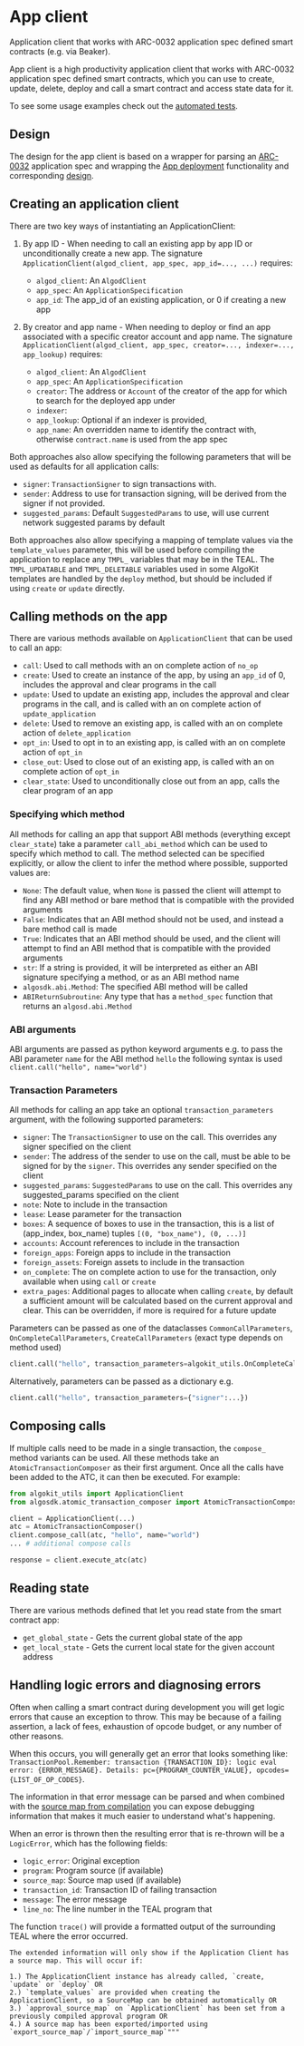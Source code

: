 # App client

Application client that works with ARC-0032 application spec defined smart contracts (e.g. via Beaker).

App client is a high productivity application client that works with ARC-0032 application spec defined smart contracts, which you can use to create, update, delete, deploy and call a smart contract and access state data for it.

To see some usage examples check out the [automated tests](https://github.com/algorandfoundation/algokit-utils-py/blob/main/tests/test_app_client_call.py).

## Design

The design for the app client is based on a wrapper for parsing an [ARC-0032](https://github.com/algorandfoundation/ARCs/pull/150) application spec and wrapping the [App deployment](./app-deploy.md) functionality and corresponding [design](./app-deploy.md#design).

## Creating an application client

There are two key ways of instantiating an ApplicationClient:

1. By app ID - When needing to call an existing app by app ID or unconditionally create a new app.
The signature `ApplicationClient(algod_client, app_spec, app_id=..., ...)` requires:
   * `algod_client`: An `AlgodClient`
   * `app_spec`: An `ApplicationSpecification`
   * `app_id`: The app_id of an existing application, or 0 if creating a new app

2. By creator and app name - When needing to deploy or find an app associated with a specific creator account and app name.
The signature `ApplicationClient(algod_client, app_spec, creator=..., indexer=..., app_lookup)` requires:
   * `algod_client`: An `AlgodClient`
   * `app_spec`: An `ApplicationSpecification`
   * `creator`: The address or `Account` of the creator of the app for which to search for the deployed app under
   * `indexer`:
   * `app_lookup`: Optional if an indexer is provided,
   * `app_name`: An overridden name to identify the contract with, otherwise `contract.name` is used from the app spec

Both approaches also allow specifying the following parameters that will be used as defaults for all application calls:
* `signer`: `TransactionSigner` to sign transactions with.
* `sender`: Address to use for transaction signing, will be derived from the signer if not provided.
* `suggested_params`: Default `SuggestedParams` to use, will use current network suggested params by default
 
Both approaches also allow specifying a mapping of template values via the `template_values` parameter, this will be used before compiling the application to replace any 
`TMPL_` variables that may be in the TEAL. The `TMPL_UPDATABLE` and `TMPL_DELETABLE` variables used in some AlgoKit templates are handled by the `deploy` method, but should be included if 
using `create` or `update` directly.

## Calling methods on the app

There are various methods available on `ApplicationClient` that can be used to call an app:  

* `call`: Used to call methods with an on complete action of `no_op`
* `create`: Used to create an instance of the app, by using an `app_id` of 0, includes the approval and clear programs in the call
* `update`: Used to update an existing app, includes the approval and clear programs in the call, and is called with an on complete action of `update_application`
* `delete`: Used to remove an existing app, is called with an on complete action of `delete_application`
* `opt_in`: Used to opt in to an existing app, is called with an on complete action of `opt_in`
* `close_out`: Used to close out of an existing app, is called with an on complete action of `opt_in`
* `clear_state`: Used to unconditionally close out from an app, calls the clear program of an app

### Specifying which method

All methods for calling an app that support ABI methods (everything except `clear_state`) take a parameter `call_abi_method` which can be used to specify which method to call. 
The method selected can be specified explicitly, or allow the client to infer the method where possible, supported values are:

* `None`: The default value, when `None` is passed the client will attempt to find any ABI method or bare method that is compatible with the provided arguments
* `False`: Indicates that an ABI method should not be used, and instead a bare method call is made
* `True`: Indicates that an ABI method should be used, and the client will attempt to find an ABI method that is compatible with the provided arguments
* `str`: If a string is provided, it will be interpreted as either an ABI signature specifying a method, or as an ABI method name
* `algosdk.abi.Method`: The specified ABI method will be called
* `ABIReturnSubroutine`: Any type that has a `method_spec` function that returns an `algosd.abi.Method`

### ABI arguments

ABI arguments are passed as python keyword arguments e.g. to pass the ABI parameter `name` for the ABI method `hello` the following syntax is used `client.call("hello", name="world")`

### Transaction Parameters

All methods for calling an app take an optional `transaction_parameters` argument, with the following supported parameters:

* `signer`: The `TransactionSigner` to use on the call. This overrides any signer specified on the client
* `sender`: The address of the sender to use on the call, must be able to be signed for by the `signer`. This overrides any sender specified on the client
* `suggested_params`: `SuggestedParams` to use on the call. This overrides any suggested_params specified on the client
* `note`: Note to include in the transaction
* `lease`: Lease parameter for the transaction 
* `boxes`: A sequence of boxes to use in the transaction, this is a list of (app_index, box_name) tuples `[(0, "box_name"), (0, ...)]`
* `accounts`: Account references to include in the transaction
* `foreign_apps`: Foreign apps to include in the transaction
* `foreign_assets`: Foreign assets to include in the transaction
* `on_complete`: The on complete action to use for the transaction, only available when using `call` or `create`
* `extra_pages`: Additional pages to allocate when calling `create`, by default a sufficient amount will be calculated based on the current approval and clear. This can be overridden, if more is required
 for a future update

Parameters can be passed as one of the dataclasses `CommonCallParameters`, `OnCompleteCallParameters`, `CreateCallParameters` (exact type depends on method used) 
```python
client.call("hello", transaction_parameters=algokit_utils.OnCompleteCallParameters(signer=...))
```

Alternatively, parameters can be passed as a dictionary e.g.
```python
client.call("hello", transaction_parameters={"signer":...})
```

## Composing calls

If multiple calls need to be made in a single transaction, the `compose_` method variants can be used. All these methods take an `AtomicTransactionComposer` as their first argument.
Once all the calls have been added to the ATC, it can then be executed. For example:

```python
from algokit_utils import ApplicationClient
from algosdk.atomic_transaction_composer import AtomicTransactionComposer

client = ApplicationClient(...)
atc = AtomicTransactionComposer()
client.compose_call(atc, "hello", name="world")
... # additional compose calls

response = client.execute_atc(atc)
```


## Reading state

There are various methods defined that let you read state from the smart contract app:

* `get_global_state` - Gets the current global state of the app
* `get_local_state` - Gets the current local state for the given account address

## Handling logic errors and diagnosing errors

Often when calling a smart contract during development you will get logic errors that cause an exception to throw. This may be because of a failing assertion, a lack of fees, 
exhaustion of opcode budget, or any number of other reasons.

When this occurs, you will generally get an error that looks something like: `TransactionPool.Remember: transaction {TRANSACTION_ID}: logic eval error: {ERROR_MESSAGE}. Details: pc={PROGRAM_COUNTER_VALUE}, opcodes={LIST_OF_OP_CODES}`.

The information in that error message can be parsed and when combined with the [source map from compilation](./app-deploy.md#compilation-and-template-substitution) you can expose debugging 
information that makes it much easier to understand what's happening.

When an error is thrown then the resulting error that is re-thrown will be a `LogicError`, which has the following fields:

* `logic_error`: Original exception
* `program`: Program source (if available)
* `source_map`: Source map used (if available)
* `transaction_id`: Transaction ID of failing transaction
* `message`: The error message
* `line_no`: The line number in the TEAL program that

The function `trace()` will provide a formatted output of the surrounding TEAL where the error occurred.

```{note}
The extended information will only show if the Application Client has a source map. This will occur if:

1.) The ApplicationClient instance has already called, `create, `update` or `deploy` OR
2.) `template_values` are provided when creating the ApplicationClient, so a SourceMap can be obtained automatically OR
3.) `approval_source_map` on `ApplicationClient` has been set from a previously compiled approval program OR
4.) A source map has been exported/imported using `export_source_map`/`import_source_map`"""
```
